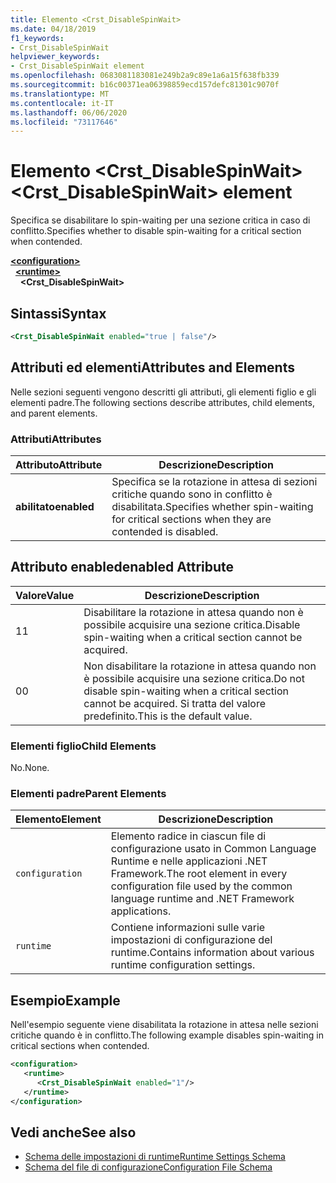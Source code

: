 ```yaml
---
title: Elemento <Crst_DisableSpinWait>
ms.date: 04/18/2019
f1_keywords:
- Crst_DisableSpinWait
helpviewer_keywords:
- Crst_DisableSpinWait element
ms.openlocfilehash: 0683081183081e249b2a9c89e1a6a15f638fb339
ms.sourcegitcommit: b16c00371ea06398859ecd157defc81301c9070f
ms.translationtype: MT
ms.contentlocale: it-IT
ms.lasthandoff: 06/06/2020
ms.locfileid: "73117646"
---
```

# <a name="crst_disablespinwait-element"></a><span data-ttu-id="4ccb2-102">Elemento \<Crst_DisableSpinWait></span><span class="sxs-lookup"><span data-stu-id="4ccb2-102">\<Crst_DisableSpinWait> element</span></span>

<span data-ttu-id="4ccb2-103">Specifica se disabilitare lo spin-waiting per una sezione critica in caso di conflitto.</span><span class="sxs-lookup"><span data-stu-id="4ccb2-103">Specifies whether to disable spin-waiting for a critical section when contended.</span></span>  
  
[**\<configuration>**](../configuration-element.md)\
&nbsp;&nbsp;[**\<runtime>**](runtime-element.md)\
&nbsp;&nbsp;&nbsp;&nbsp;**\<Crst_DisableSpinWait>**  
  
## <a name="syntax"></a><span data-ttu-id="4ccb2-104">Sintassi</span><span class="sxs-lookup"><span data-stu-id="4ccb2-104">Syntax</span></span>  
  
```xml  
<Crst_DisableSpinWait enabled="true | false"/>  
```  
  
## <a name="attributes-and-elements"></a><span data-ttu-id="4ccb2-105">Attributi ed elementi</span><span class="sxs-lookup"><span data-stu-id="4ccb2-105">Attributes and Elements</span></span>

<span data-ttu-id="4ccb2-106">Nelle sezioni seguenti vengono descritti gli attributi, gli elementi figlio e gli elementi padre.</span><span class="sxs-lookup"><span data-stu-id="4ccb2-106">The following sections describe attributes, child elements, and parent elements.</span></span>  
  
### <a name="attributes"></a><span data-ttu-id="4ccb2-107">Attributi</span><span class="sxs-lookup"><span data-stu-id="4ccb2-107">Attributes</span></span>  
  
|<span data-ttu-id="4ccb2-108">Attributo</span><span class="sxs-lookup"><span data-stu-id="4ccb2-108">Attribute</span></span>|<span data-ttu-id="4ccb2-109">Descrizione</span><span class="sxs-lookup"><span data-stu-id="4ccb2-109">Description</span></span>|  
|---------------|-----------------|  
|<span data-ttu-id="4ccb2-110">**abilitato**</span><span class="sxs-lookup"><span data-stu-id="4ccb2-110">**enabled**</span></span>|<span data-ttu-id="4ccb2-111">Specifica se la rotazione in attesa di sezioni critiche quando sono in conflitto è disabilitata.</span><span class="sxs-lookup"><span data-stu-id="4ccb2-111">Specifies whether spin-waiting for critical sections when they are contended is disabled.</span></span>|  
  
## <a name="enabled-attribute"></a><span data-ttu-id="4ccb2-112">Attributo enabled</span><span class="sxs-lookup"><span data-stu-id="4ccb2-112">enabled Attribute</span></span>  
  
|<span data-ttu-id="4ccb2-113">Valore</span><span class="sxs-lookup"><span data-stu-id="4ccb2-113">Value</span></span>|<span data-ttu-id="4ccb2-114">Descrizione</span><span class="sxs-lookup"><span data-stu-id="4ccb2-114">Description</span></span>|  
|-----------|-----------------|  
|<span data-ttu-id="4ccb2-115">1</span><span class="sxs-lookup"><span data-stu-id="4ccb2-115">1</span></span>|<span data-ttu-id="4ccb2-116">Disabilitare la rotazione in attesa quando non è possibile acquisire una sezione critica.</span><span class="sxs-lookup"><span data-stu-id="4ccb2-116">Disable spin-waiting when a critical section cannot be acquired.</span></span>|  
|<span data-ttu-id="4ccb2-117">0</span><span class="sxs-lookup"><span data-stu-id="4ccb2-117">0</span></span>|<span data-ttu-id="4ccb2-118">Non disabilitare la rotazione in attesa quando non è possibile acquisire una sezione critica.</span><span class="sxs-lookup"><span data-stu-id="4ccb2-118">Do not disable spin-waiting when a critical section cannot be acquired.</span></span> <span data-ttu-id="4ccb2-119">Si tratta del valore predefinito.</span><span class="sxs-lookup"><span data-stu-id="4ccb2-119">This is the default value.</span></span>|  
  
### <a name="child-elements"></a><span data-ttu-id="4ccb2-120">Elementi figlio</span><span class="sxs-lookup"><span data-stu-id="4ccb2-120">Child Elements</span></span>  
 <span data-ttu-id="4ccb2-121">No.</span><span class="sxs-lookup"><span data-stu-id="4ccb2-121">None.</span></span>  
  
### <a name="parent-elements"></a><span data-ttu-id="4ccb2-122">Elementi padre</span><span class="sxs-lookup"><span data-stu-id="4ccb2-122">Parent Elements</span></span>  
  
|<span data-ttu-id="4ccb2-123">Elemento</span><span class="sxs-lookup"><span data-stu-id="4ccb2-123">Element</span></span>|<span data-ttu-id="4ccb2-124">Descrizione</span><span class="sxs-lookup"><span data-stu-id="4ccb2-124">Description</span></span>|  
|-------------|-----------------|  
|`configuration`|<span data-ttu-id="4ccb2-125">Elemento radice in ciascun file di configurazione usato in Common Language Runtime e nelle applicazioni .NET Framework.</span><span class="sxs-lookup"><span data-stu-id="4ccb2-125">The root element in every configuration file used by the common language runtime and .NET Framework applications.</span></span>|  
|`runtime`|<span data-ttu-id="4ccb2-126">Contiene informazioni sulle varie impostazioni di configurazione del runtime.</span><span class="sxs-lookup"><span data-stu-id="4ccb2-126">Contains information about various runtime configuration settings.</span></span>|  
  
## <a name="example"></a><span data-ttu-id="4ccb2-127">Esempio</span><span class="sxs-lookup"><span data-stu-id="4ccb2-127">Example</span></span>  

<span data-ttu-id="4ccb2-128">Nell'esempio seguente viene disabilitata la rotazione in attesa nelle sezioni critiche quando è in conflitto.</span><span class="sxs-lookup"><span data-stu-id="4ccb2-128">The following example disables spin-waiting in critical sections when contended.</span></span>  
  
```xml  
<configuration>  
   <runtime>  
      <Crst_DisableSpinWait enabled="1"/>  
   </runtime>  
</configuration>  
```  
  
## <a name="see-also"></a><span data-ttu-id="4ccb2-129">Vedi anche</span><span class="sxs-lookup"><span data-stu-id="4ccb2-129">See also</span></span>

- [<span data-ttu-id="4ccb2-130">Schema delle impostazioni di runtime</span><span class="sxs-lookup"><span data-stu-id="4ccb2-130">Runtime Settings Schema</span></span>](index.md)
- [<span data-ttu-id="4ccb2-131">Schema del file di configurazione</span><span class="sxs-lookup"><span data-stu-id="4ccb2-131">Configuration File Schema</span></span>](../index.md)
